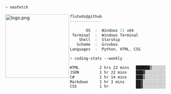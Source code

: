 ```zsh
> neofetch
```

<!--img align="left" src="https://github.com/fluteds.png" alt="logo.png" width="200"/>-->
<img align="left" src="https://external-content.duckduckgo.com/iu/?u=https%3A%2F%2F78.media.tumblr.com%2F975fca5f82161b190efdcaa05ffbd4ec%2Ftumblr_p6q6m9TJF01x3p3jmo1_500.png&f=1&nofb=1" alt="logo.png" width="200"/>

```csharp
fluteds@github
--------------

       OS  :  Windows 11 x64
 Terminal  :  Windows Terminal
    Shell  :  Starship
   Scheme  :  Gruvbox
Languages  :  Python, HTML, CSS
```

```zsh
> coding-stats --weekly
```

<!--START_SECTION:waka-->

```txt
HTML         2 hrs 22 mins   ██████▒░░░░░░░░░░░░░░░░░░   25.43 %
JSON         1 hr 22 mins    ███▓░░░░░░░░░░░░░░░░░░░░░   14.72 %
C#           1 hr 14 mins    ███▒░░░░░░░░░░░░░░░░░░░░░   13.18 %
Markdown     1 hr 3 mins     ██▓░░░░░░░░░░░░░░░░░░░░░░   11.29 %
CSS          1 hr            ██▓░░░░░░░░░░░░░░░░░░░░░░   10.84 %
```

<!--END_SECTION:waka-->
